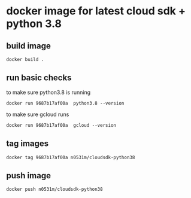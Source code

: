 
# docker image for latest cloud sdk + python 3.8

## build image
`docker build . `

## run basic checks

to make sure python3.8 is running

``` 
docker run 9687b17af00a  python3.8 --version
```

to make sure gcloud runs 
```
docker run 9687b17af00a  gcloud --version
```

## tag images
```
docker tag 9687b17af00a n0531m/cloudsdk-python38
```

## push image
```
docker push n0531m/cloudsdk-python38
```